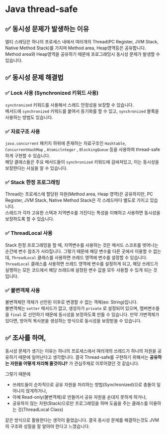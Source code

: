 # Java thread-safe

## ✅ 동시성 문제가 발생하는 이유

멀티 스레딩은 하나의 프로세스 내에서 여러개의 Thread(PC Register, JVM Stack, Native Method Stack)를 가지며 Method area, Heap영역등은 공유합니다.  
Method area와 Heap영역을 공유하기 때문에 프로그래밍시 동시성 문제가 발생할 수 있습니다.  

## ✅ 동시성 문제 해결법

### ✅ Lock 사용 (Synchronized 키워드 사용)

`synchronized` 키워드를 사용해서 스레드 안정성을 보장할 수 있습니다.   
메서드에 `synchronized` 키워드를 붙여서 동기화를 할 수 있고, `synchronized` 블록을 사용하는 방법도 있습니다.   

### ✅ 자료구조 사용

`java.concurrent` 패키지 하위에 존재하는 자료구조인 `Hashtable`, `ConcurrentHashMap` , `Atomiclnteger` , `BlockingQueue` 등을 사용하여 thread-safe하게 구현할 수 있습니다.   
해당 클래스들은 주요 메서드들이 `synchronized` 키워드에 감싸져있고, 이는 동시성을 보장한다는 사실을 알 수 있습니다.   

### ✅ Stack 한정 프로그래밍

Thread는 프로세스에 할당된 자원(Method area, Heap 영역)은 공유하지만, PC Register, JVM Stack, Native Method Stack은 각 스레드마다 별도로 가지고 있습니다.   
스레드가 각자 고유한 스택과 지역변수를 가진다는 특성을 이해하고 사용하면 동시성을 보장하도록 할 수 있습니다.   

### ✅ ThreadLocal 사용

Stack 한정 프로그래밍을 할 때, 지역변수를 사용하는 것은 메서드 스코프를 벗어나는 순간에 변수 참조가 사라집니다. 그렇기 때문에 해당 변수를 다른 곳에서 이용할 수 없는데, `ThreadLocal` 클래스를 사용하면 쓰레드 영역에 변수를 설정할 수 있습니다.   
`ThreadLocal` 클래스를 사용하면 쓰레드 영역에 변수를 설정하게 되고, 해당 쓰레드가 실행하는 모든 코드에서 해당 쓰레드에 설정된 변수 값을 모두 사용할 수 있게 되는 것 입니다.   

### ✅ 불변객체 사용

불변객체란 객체가 선언된 이후로 변경할 수 없는 객체(ex: String)입니다.   
불변객체는 `setter` 메서드가 없고, 생성자가 `private` 로 설정되어 있으며, 멤버변수들을 `final` 로 선언하기 때문에 동시성을 보장하도록 만들 수 있습니다. 만약 가변객체가 있다면, 방어적 복사본을 생성하는 방식으로 동시성을 보장받을 수 있습니다.   

## ✅ 조사를 하며,

동시성 문제가 생기는 이유는 하나의 프로세스에서 여러개의 쓰레드가 하나의 자원을 공유하기 때문에 일어난다고 생각합니다. 결국 Thread-safe를 구현하기 위해서는 **공유하는 자원을 어떻게 처리해 줄것이냐?** 가 관심주제로 이루어졌던 것 같습니다.   

그렇기 때문에 

- 쓰레드들이 순차적으로 공유 자원을 처리하는 방법(Synchronized)으로 충돌이 일어나지 않게하거나,
- 아예 Read-only(불변객체)로 만들어서 공유 자원을 손대지 못하게 하거나,
- 공유하지 않는 자원(Stack)으로만 프로그래밍을 하며 도움을 주는 클래스를 이용하는 것(ThreadLocal Class)

같은 방식으로 활용한다는 생각이 들었습니다. 결국 동시성 문제를 해결하는것도 JVM의 구조와 성질을 잘 알아야 한다고 느꼈습니다.
